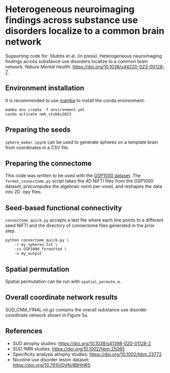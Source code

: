 # Heterogeneous neuroimaging findings across substance use disorders localize to a common brain network 

Supporting code for: Stubbs et al. (in press). Heterogeneous neuroimaging findings across substance use disorders localize to a common brain network. *Nature Mental Health*. https://doi.org/10.1038/s44220-023-00128-7.

## Environment installation
It is recommended to use [mamba](https://github.com/mamba-org/mamba) to install the conda environment:
```
mamba env create -f environment.yml
conda activate nmh_stubbs2023
```
## Preparing the seeds
`sphere_maker.ipynb` can be used to generate spheres on a template brain from coordinates in a CSV file.

## Preparing the connectome

This code was written to be used with the [GSP1000 dataset](https://dataverse.harvard.edu/dataset.xhtml?persistentId=doi:10.7910/DVN/ILXIKS). The `format_connectome.py` script takes the 4D NiFTI files from the GSP1000 dataset, precomputes the algebraic norm per-voxel, and reshapes the data into 2D .npy files.

## Seed-based functional connectivity
`connectome_quick.py` accepts a text file where each line points to a different seed NiFTI and the directory of connectome files generated in the prior step. 
```
python connectome_quick.py \
    -r my_spheres.txt \
    -cs GSP1000_formatted \
    -o my_output
```

## Spatial permutation
Spatial permutation can be run with `spatial_permute.m`.

## Overall coordinate network results
SUD_CNM_FINAL.nii.gz contains the overall substance use disorder coordinate network shown in Figure 5a.

## References
- SUD atrophy studies: https://doi.org/10.1038/s41398-020-01128-2
- SUD fMRI studies: https://doi.org/10.1002/hbm.25085
- Specificity analysis atrophy studies: https://doi.org/10.1002/hbm.23772
- Nicotine use disorder lesion dataset: https://doi.org/10.7910/DVN/8BHHRS

